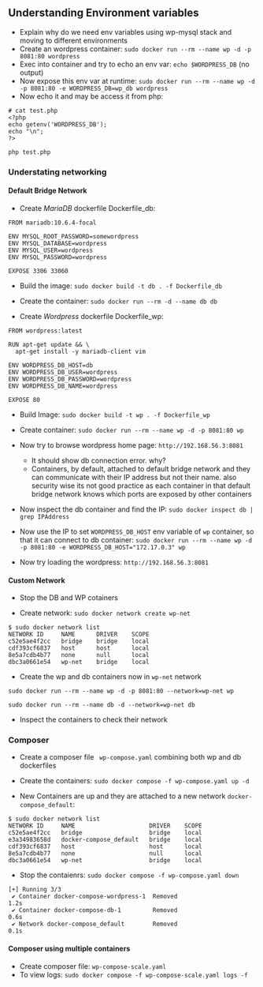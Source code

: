 ## Understanding Environment variables
- Explain why do we need env variables using wp-mysql stack and moving to different environments
- Create an wordpress container: `sudo docker run --rm --name wp -d -p 8081:80 wordpress`
- Exec into container and try to echo an env var: `echo $WORDPRESS_DB` (no output)
- Now expose this env var at runtime: `sudo docker run --rm --name wp -d -p 8081:80 -e WORDPRESS_DB=wp_db wordpress`
- Now echo it and may be access it from php:
```
# cat test.php
<?php
echo getenv('WORDPRESS_DB');
echo "\n";
?>

php test.php
```

### Understating networking
#### Default Bridge Network
- Create *MariaDB* dockerfile Dockerfile_db:
```
FROM mariadb:10.6.4-focal

ENV MYSQL_ROOT_PASSWORD=somewordpress
ENV MYSQL_DATABASE=wordpress
ENV MYSQL_USER=wordpress
ENV MYSQL_PASSWORD=wordpress

EXPOSE 3306 33060
```
- Build the image: `sudo docker build -t db . -f Dockerfile_db`

- Create the container: `sudo docker run --rm -d --name db db`

- Create *Wordpress* dockerfile Dockerfile_wp:
```
FROM wordpress:latest

RUN apt-get update && \
  apt-get install -y mariadb-client vim

ENV WORDPRESS_DB_HOST=db
ENV WORDPRESS_DB_USER=wordpress
ENV WORDPRESS_DB_PASSWORD=wordpress
ENV WORDPRESS_DB_NAME=wordpress

EXPOSE 80
```

- Build Image: `sudo docker build -t wp . -f Dockerfile_wp`

- Create container: `sudo docker run --rm --name wp -d -p 8081:80 wp`

- Now try to browse wordpress home page: `http://192.168.56.3:8081`
  - It should show db connection error. why?
  - Containers, by default, attached to default bridge network and they can communicate with their IP address but not their name. also security wise its not good practice as each container in that default bridge network knows which ports are exposed by other containers

- Now inspect the db container and find the IP: `sudo docker inspect db | grep IPAddress`

- Now use the IP to set `WORDPRESS_DB_HOST` env variable of `wp` container, so that it can connect to db container: `sudo docker run --rm --name wp -d -p 8081:80 -e WORDPRESS_DB_HOST="172.17.0.3" wp`

- Now try loading the wordpress: `http://192.168.56.3:8081`

#### Custom Network
- Stop the DB and WP cotainers

- Create network: `sudo docker network create wp-net`
```
$ sudo docker network list
NETWORK ID     NAME      DRIVER    SCOPE
c52e5ae4f2cc   bridge    bridge    local
cdf393cf6837   host      host      local
8e5a7cdb4b77   none      null      local
dbc3a0661e54   wp-net    bridge    local
```

- Create the wp and db containers now in `wp-net` network
```
sudo docker run --rm --name wp -d -p 8081:80 --network=wp-net wp

sudo docker run --rm --name db -d --network=wp-net db
```

- Inspect the containers to check their network

### Composer
- Create a composer file ` wp-compose.yaml` combining both wp and db dockerfiles

- Create the containers: `sudo docker compose -f wp-compose.yaml up -d`

- New Containers are up and they are attached to a new network `docker-compose_default`:
```
$ sudo docker network list
NETWORK ID     NAME                     DRIVER    SCOPE
c52e5ae4f2cc   bridge                   bridge    local
e3a34983658d   docker-compose_default   bridge    local
cdf393cf6837   host                     host      local
8e5a7cdb4b77   none                     null      local
dbc3a0661e54   wp-net                   bridge    local
```
- Stop the contaienrs: `sudo docker compose -f wp-compose.yaml down`
```
[+] Running 3/3
 ✔ Container docker-compose-wordpress-1  Removed                      1.2s
 ✔ Container docker-compose-db-1         Removed                      0.6s
 ✔ Network docker-compose_default        Removed                      0.1s
```

#### Composer using multiple containers
- Create composer file: `wp-compose-scale.yaml`
- To view logs: `sudo docker compose -f wp-compose-scale.yaml logs -f`

